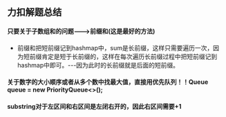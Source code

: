 ## 力扣解题总结

#### 只要关于子数组和的问题--->前缀和(这是最好的方法)

- 前缀和把短前缀记到hashmap中，sum是长前缀，这样只需要遍历一次，因为短前缀肯定是短于长前缀的，这样在每次遍历长前缀过程中把短前缀记到hashmap中即可。---因为此时的长前缀就是后面的短前缀。

#### 关于数字的大小顺序或者从多个数中找最大值，直接用优先队列！！Queue<Integer> queue = new PriorityQueue<>();



#### substring对于左区间和右区间是左闭右开的，因此右区间需要+1